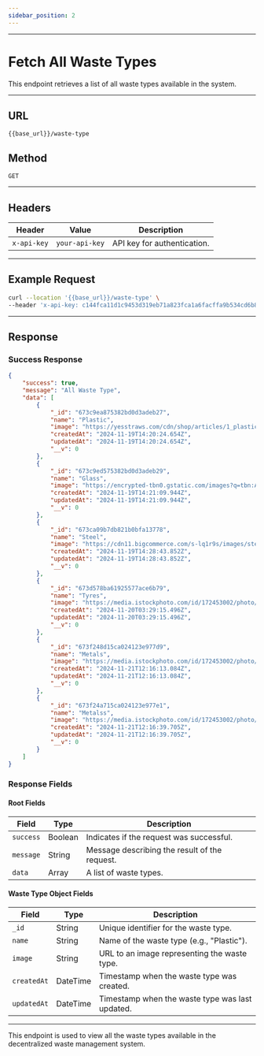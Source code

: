 ```yaml
---
sidebar_position: 2
---
```


---

# Fetch All Waste Types

This endpoint retrieves a list of all waste types available in the system.

---

## URL

`{{base_url}}/waste-type`

## Method

`GET`

---

## Headers

| Header        | Value                                 | Description                      |
|---------------|---------------------------------------|----------------------------------|
| `x-api-key`   | `your-api-key`                       | API key for authentication.     |

---

## Example Request

```bash
curl --location '{{base_url}}/waste-type' \
--header 'x-api-key: c144fca11d1c9453d319eb71a823fca1a6facffa9b534cd6b825c36e57346c40'
```

---

## Response

### Success Response

```json
{
    "success": true,
    "message": "All Waste Type",
    "data": [
        {
            "_id": "673c9ea875382bd0d3adeb27",
            "name": "Plastic",
            "image": "https://yesstraws.com/cdn/shop/articles/1_plastic_bottles_3600x.jpg?v=1579268178",
            "createdAt": "2024-11-19T14:20:24.654Z",
            "updatedAt": "2024-11-19T14:20:24.654Z",
            "__v": 0
        },
        {
            "_id": "673c9ed575382bd0d3adeb29",
            "name": "Glass",
            "image": "https://encrypted-tbn0.gstatic.com/images?q=tbn:ANd9GcSqhTdP_bPMCIW4kVwVhMrkUnnl4AT2ilu05w&s",
            "createdAt": "2024-11-19T14:21:09.944Z",
            "updatedAt": "2024-11-19T14:21:09.944Z",
            "__v": 0
        },
        {
            "_id": "673ca09b7db821b0bfa13778",
            "name": "Steel",
            "image": "https://cdn11.bigcommerce.com/s-lq1r9s/images/stencil/500x659/products/3968728/4400281/e062e5c0-6d5c-4b52-bd57-4c07aa3bed4c__17806.1721308167.jpg?c=2",
            "createdAt": "2024-11-19T14:28:43.852Z",
            "updatedAt": "2024-11-19T14:28:43.852Z",
            "__v": 0
        },
        {
            "_id": "673d578ba61925577ace6b79",
            "name": "Tyres",
            "image": "https://media.istockphoto.com/id/172453002/photo/tower-of-three-car-wheels-and-1-wheel-on-the-side.jpg?s=612x612&w=0&k=20&c=EjrOpAW2O1lrURRKSbBMtc9Vwi_P9Q1qh_w4Ja7XaZQ=",
            "createdAt": "2024-11-20T03:29:15.496Z",
            "updatedAt": "2024-11-20T03:29:15.496Z",
            "__v": 0
        },
        {
            "_id": "673f248d15ca024123e977d9",
            "name": "Metals",
            "image": "https://media.istockphoto.com/id/172453002/photo/tower-of-three-car-wheels-and-1-wheel-on-the-side.jpg?s=612x612&w=0&k=20&c=EjrOpAW2O1lrURRKSbBMtc9Vwi_P9Q1qh_w4Ja7XaZQ=",
            "createdAt": "2024-11-21T12:16:13.084Z",
            "updatedAt": "2024-11-21T12:16:13.084Z",
            "__v": 0
        },
        {
            "_id": "673f24a715ca024123e977e1",
            "name": "Metalss",
            "image": "https://media.istockphoto.com/id/172453002/photo/tower-of-three-car-wheels-and-1-wheel-on-the-side.jpg?s=612x612&w=0&k=20&c=EjrOpAW2O1lrURRKSbBMtc9Vwi_P9Q1qh_w4Ja7XaZQ=",
            "createdAt": "2024-11-21T12:16:39.705Z",
            "updatedAt": "2024-11-21T12:16:39.705Z",
            "__v": 0
        }
    ]
}
```

### Response Fields

#### Root Fields

| Field       | Type     | Description                                    |
|-------------|----------|------------------------------------------------|
| `success`   | Boolean  | Indicates if the request was successful.       |
| `message`   | String   | Message describing the result of the request.  |
| `data`      | Array    | A list of waste types.                         |

#### Waste Type Object Fields

| Field       | Type     | Description                                  |
|-------------|----------|----------------------------------------------|
| `_id`       | String   | Unique identifier for the waste type.        |
| `name`      | String   | Name of the waste type (e.g., "Plastic").     |
| `image`     | String   | URL to an image representing the waste type. |
| `createdAt` | DateTime | Timestamp when the waste type was created.   |
| `updatedAt` | DateTime | Timestamp when the waste type was last updated.|

---

This endpoint is used to view all the waste types available in the decentralized waste management system.